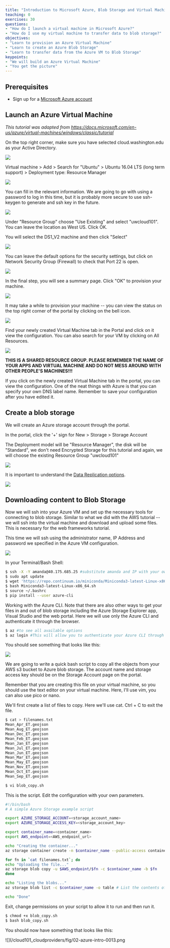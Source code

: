 ```yaml
---
title: "Introduction to Microsoft Azure, Blob Storage and Virtual Machines"
teaching: 0
exercises: 30
questions:
- "How do I launch a virtual machine in Microsoft Azure?"
- "How do I use my virtual machine to transfer data to blob storage?"
objectives:
- "Learn to provision an Azure Virtual Machine"
- "Learn to create an Azure Blob Storage"
- "Learn to transfer data from the Azure VM to Blob Storage"
keypoints:
- "We will build an Azure Virtual Machine"
- "You get the picture"
---
```

## Prerequisites
- Sign up for a [Microsoft Azure account](https://azure.microsoft.com/en-us/free/?b=17.09b)

## Launch an Azure Virtual Machine

*This tutorial was adapted from https://docs.microsoft.com/en-us/azure/virtual-machines/windows/classic/tutorial*

On the top right corner, make sure you have selected cloud.washington.edu as your Active Directory. 

![](/cloud101_cloudproviders/fig/02-azure-intro-0001.png)

Virtual machine > Add > Search for "Ubuntu" > Ubuntu 16.04 LTS (long term support) > Deployment type: Resource Manager

![](/cloud101_cloudproviders/fig/02-azure-intro-0002.png)

You can fill in the relevant information. We are going to go with using a password to log in this time, but it is probably more secure to use ssh-keygen to generate and ssh key in the future. 

![](/cloud101_cloudproviders/fig/02-azure-intro-0003a.png)

Under "Resource Group" choose "Use Existing" and select "uwcloud101". You can leave the location as West US. Click OK. 

You will select the DS1_V2 machine and then click "Select"

![](/cloud101_cloudproviders/fig/02-azure-intro-0004.png)

You can leave the default options for the security settings, but click on Network Security Group (Firewall) to check that Port 22 is open. 

![](/cloud101_cloudproviders/fig/02-azure-intro-0005.png)

In the final step, you will see a summary page. Click "OK" to provision your machine. 

![](/cloud101_cloudproviders/fig/02-azure-intro-0006.png)

It may take a while to provision your machine -- you can view the status on the top right corner of the portal by clicking on the bell icon. 

![](/cloud101_cloudproviders/fig/02-azure-intro-0007.png)

Find your newly created Virtual Machine tab in the Portal and click on it view the configuration. You can also search for your VM by clicking on All Resources. 

![](/cloud101_cloudproviders/fig/02-azure-intro-0008.png)


**THIS IS A SHARED RESOURCE GROUP. PLEASE REMEMBER THE NAME OF YOUR APPS AND VIRTUAL MACHINE AND DO NOT MESS AROUND WITH OTHER PEOPLE'S MACHINES!!!**


If you click on the newly created Virtual Machine tab in the portal, you can view the configuration. One of the neat things with Azure is that you can specify your own DNS label name. Remember to save your configuration after you have edited it. 


## Create a blob storage
We will create an Azure storage account through the portal. 

In the portal, click the '+' sign for New > Storage > Storage Account

The Deployment model will be "Resource Manager", the disk will be "Standard", we don't need Encrypted Storage for this tutorial and again, we will choose the existing Resource Group "uwcloud101"

![](/cloud101_cloudproviders/fig/02-azure-intro-0009.png)

It is important to understand the [Data Replication options](https://docs.microsoft.com/en-us/azure/storage/storage-redundancy). 

![](/cloud101_cloudproviders/fig/02-azure-intro-0010.png)


## Downloading content to Blob Storage

Now we will ssh into your Azure VM and set up the necessary tools for connecting to blob storage. Similar to what we did with the AWS tutorial -- we will ssh into the virtual machine and download and upload some files. This is necessary for the web frameworks tutorial. 

This time we will ssh using the administrator name, IP Address and password we specified in the Azure VM configuration. 

![](/cloud101_cloudproviders/fig/02-azure-intro-0011.png)

In your Terminal/Bash Shell:

```bash
$ ssh -X -Y amanda@40.175.685.25 #substitute amanda and IP with your own 
$ sudo apt update
$ wget 'https://repo.continuum.io/miniconda/Miniconda3-latest-Linux-x86_64.sh'
$ bash Miniconda3-latest-Linux-x86_64.sh
$ source ~/.bashrc
$ pip install --user azure-cli
```

Working with the Azure CLI. Note that there are also other ways to get your files in and out of blob storage including the Azure Storage Explorer app, Visual Studio and the web portal. Here we will use only the Azure CLI and authenticate it through the browser. 

```bash
$ az #to see all available options
$ az login #This will allow you to authenticate your Azure CLI through the browser window 
```

You should see something that looks like this:

![](/cloud101_cloudproviders/fig/02-azure-intro-0012.png)
 

We are going to write a quick bash script to copy all the objects from your AWS s3 bucket to Azure blob storage. The account name and storage access key should be on the Storage Account page on the portal.

Remember that you are creating this file on your virtual machine, so you should use the text editor on your virtual machine. Here, I'll use vim, you can also use pico or nano. 

We'll first create a list of files to copy. Here we'll use cat. Ctrl + C to exit the file. 

```bash
$ cat > filenames.txt
Mean_Apr_ET.geojson
Mean_Aug_ET.geojson
Mean_Dec_ET.geojson
Mean_Feb_ET.geojson
Mean_Jan_ET.geojson
Mean_Jul_ET.geojson
Mean_Jun_ET.geojson
Mean_Mar_ET.geojson
Mean_May_ET.geojson
Mean_Nov_ET.geojson
Mean_Oct_ET.geojson
Mean_Sep_ET.geojson
```

```bash
$ vi blob_copy.sh
```

This is the script. Edit the configuration with your own parameters. 

```bash
#!/bin/bash
# A simple Azure Storage example script

export AZURE_STORAGE_ACCOUNT=<storage_account_name>
export AZURE_STORAGE_ACCESS_KEY=<storage_account_key>

export container_name=<container_name>
export AWS_endpoint=<AWS_endpoint_url> 

echo "Creating the container..."
az storage container create -n $container_name --public-access container

for fn in `cat filenames.txt`; do 
echo "Uploading the file..."
az storage blob copy -u $AWS_endpoint/$fn -c $container_name -b $fn
done 

echo "Listing the blobs..."
az storage blob list -c $container_name -o table # List the contents of container in table format. Default is json. 

echo "Done"
```

Exit, change permissions on your script to allow it to run and then run it. 
```bash
$ chmod +x blob_copy.sh
$ bash blob_copy.sh
```

You should now have something that looks like this:

![](/cloud101_cloudproviders/fig/02-azure-intro-0013.png

